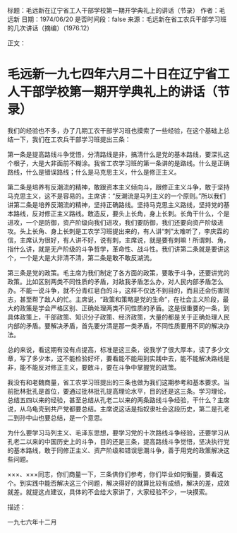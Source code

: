 标题：毛远新在辽宁省工人干部学校第一期开学典礼上的讲话（节录）
作者：毛远新
日期：1974/06/20
是否时间段：false
来源：毛远新在省工农兵干部学习班的几次讲话（摘编）（1976.12）

正文：

# 毛远新一九七四年六月二十日在辽宁省工人干部学校第一期开学典礼上的讲话（节录）

我们的经验也不多，办了几期工农干部学习班也摸索了一些经验，在这个基础上总结一下，我们在工农兵干部学习班提出三条：

第一条是提高路线斗争觉悟，分清路线是非，搞清什么是党的基本路线，要深扎这个根子，大是大非面前不糊涂。我省工农学习班的第一条讲的是路线。什么是正确路线，什么是错误路线；什么是马克思主义，什么是修正主义。

第二条是培养有反潮流的精神，敢跟资本主义倾向斗，跟修正主义斗争，敢于坚持马克思主义，这不是容易的。主席讲：“反潮流是马列主义的一个原则。”所以我们讲第二条是培养反潮流的精神，坚持正确路线。坚持马克思主义路线，坚持党的基本路线，反对修正主义路线。敢造反，要头上长角，身上长刺。长角干什么，个是进攻，一个是防御，资产阶级向我们进攻，我们要防御，我们还要向资产阶级进攻。头上长角、身上长刺是工农学习班提出来的，有人讲“刺”太难听了，李庆霖的信，主席认为很好，有人讲不好，说有刺，主席说，就是要有刺嘛！所谓刺、角，指什么讲，就是无产阶级的斗争哲学，革命性、战斗性。我们讲第二条就是要讲这个，一个是大是大非清不清，第二条是敢不敢反湖流。

第三条是党的政策。毛主席为我们制定了各方面的政策，要敢于斗争，还要讲党的政策。比如区别两类不同性质的矛盾，对敌我矛盾怎么办，对人民内部矛盾怎么办。不能一说斗争，就不分青红皂白的斗，这样不仅达不到目的，而且还会伤害同志，甚至帮了敌人的忙。主席说，“政策和策略是党的生命”，在社会主义阶段，最大的政策是学会严格区别、正确处理两类不同性质的矛盾。这是很重要的一条，到具体政策上，干部政策、知识分子政策、经济政策，大量的都是关于正确处理人民内部的矛盾。要解决矛盾，首先要分清是那一类矛盾，不同性质要用不同的解决办法。

总的来说，看这期有没有点提高，标准是这三条，说我学了很大厚本，读了多少文章，写了多少本，这不能检验好坏，要看能不能用到实践中去，能不能解决路线是非，能不能反对修正主义，要敢斗，要在斗争中掌握党的政策。

我没有和老魏商量，省工农学习班提出的三条也做为我们这期参考和基本要求。当前批林批孔是首位，要通过批林批孔提高理论水平，目的还是这三条。学习理论，总结五四以来的经验，甚至总结从孔老二以来的两条路线斗争经验，干什么？主席说，从乌龟壳到共产党都要总结。主席说这话是指奴隶社会这段历史，第二是孔老二到孙中山也要总结，是一个意思。

为什么要学习马列主义、毛泽东思想，要学习党的十次路线斗争经验，还要学习从孔老二以来的中国历史上的斗争，目的还是三条，提高路线斗争觉悟，坚决执行党的基本路线，敢于同修正主义、资产阶级和错误思潮斗争，善于用党的政策解决这些问题。

×××、×××同志，你们商量一下，三条供你们参考，你们毕业如何衡量，要看这个。到实践中能否解决这三个问题，解决得好的就算比较有成绩，解决的差，成效就差。就提这点建议，具体的不会给大家讲了，大家经验不少，一块摸索。

描述：

一九七六年十二月

